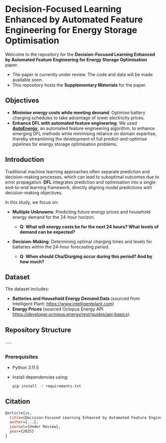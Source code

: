 # Decision-Focused Learning Enhanced by Automated Feature Engineering for Energy Storage Optimisation

Welcome to the repository for the **Decision-Focused Learning Enhanced by Automated Feature Engineering for Energy Storage Optimisation** paper.

- The paper is currently under review. The code and data will be made available soon.
- This repository hosts the **Supplementary Materials** for the paper.



## Objectives
- **Minimise energy costs while meeting demand**: Optimise battery charging schedules to take advantage of lower electricity prices.  
- **Enhance DFL with automated feature engineering**: We used [**AutoEnergy**](https://www.sciencedirect.com/science/article/pii/S0950705125013413), an automated feature engineering algorithm, to enhance emerging DFL methods while minimising reliance on domain expertise, thereby streamlining the development of full predict-and-optimise pipelines for energy storage optimisation problems.




## Introduction

Traditional machine learning approaches often separate prediction and decision-making processes, which can lead to suboptimal outcomes due to error propagation. **DFL** integrates prediction and optimisation into a single end-to-end learning framework, directly aligning model predictions with decision-making objectives.

In this study, we focus on:

- **Multiple Unknowns**: Predicting future energy prices and household energy demand for the 24-hour horizon.
  - **Q**: **What will energy costs be for the next 24 hours? What levels of demand can be expected?**

- **Decision-Making**: Determining optimal charging times and levels for batteries within the 24-hour forecasting period.
  - **Q**: **When should Cha/Disrging occur during this period? And by how much?**




## Dataset
The dataset includes:

- **Batteries and Household Energy Demand Data** (sourced from Intelligent Plant: https://www.intelligentplant.com)
- **Energy Prices** (sourced Octopus Energy API https://developer.octopus.energy/rest/guides/api-basics).

## Repository Structure

.....

##

### Prerequisites

- Python 3.11.5
- Install dependencies using:

  ```bash
  pip install -r requirements.txt
  

## Citation

```bibtex
@article{xx,
  title={Decision-Focused Learning Enhanced by Automated Feature Engineering for Energy Storage Optimisation},
  author={...},
  journal={Under Review},
  year={2025}
}

